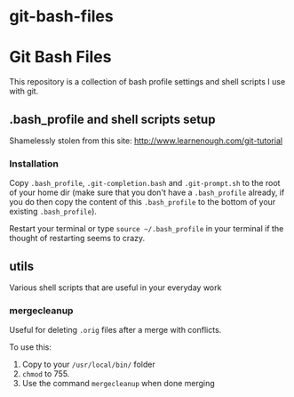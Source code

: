 # git-bash-files
# Git Bash Files

This repository is a collection of bash profile settings and shell scripts I use with git.

## .bash_profile and shell scripts setup

Shamelessly stolen from this site: http://www.learnenough.com/git-tutorial

### Installation

Copy `.bash_profile`, `.git-completion.bash` and `.git-prompt.sh` to the root of your home dir (make sure that you don't have a `.bash_profile` already, if you do then copy the content of this `.bash_profile` to the bottom of your existing `.bash_profile`).

Restart your terminal or type `source ~/.bash_profile` in your terminal if the thought of restarting seems to crazy.

## utils

Various shell scripts that are useful in your everyday work

### mergecleanup

Useful for deleting `.orig` files after a merge with conflicts.

To use this:

1. Copy to your `/usr/local/bin/` folder
2. `chmod` to 755.  
3. Use the command `mergecleanup` when done merging
